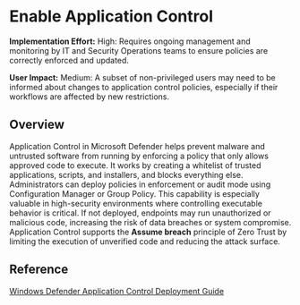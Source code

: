 
# Enable Application Control

**Implementation Effort:** High: Requires ongoing management and monitoring by IT and Security Operations teams to ensure policies are correctly enforced and updated.

**User Impact:** Medium: A subset of non-privileged users may need to be informed about changes to application control policies, especially if their workflows are affected by new restrictions.

## Overview
Application Control in Microsoft Defender helps prevent malware and untrusted software from running by enforcing a policy that only allows approved code to execute. It works by creating a whitelist of trusted applications, scripts, and installers, and blocks everything else. Administrators can deploy policies in enforcement or audit mode using Configuration Manager or Group Policy. This capability is especially valuable in high-security environments where controlling executable behavior is critical. If not deployed, endpoints may run unauthorized or malicious code, increasing the risk of data breaches or system compromise. Application Control supports the **Assume breach** principle of Zero Trust by limiting the execution of unverified code and reducing the attack surface.

## Reference
[Windows Defender Application Control Deployment Guide](https://learn.microsoft.com/en-us/windows/security/threat-protection/windows-defenderl-deployment-guide)
